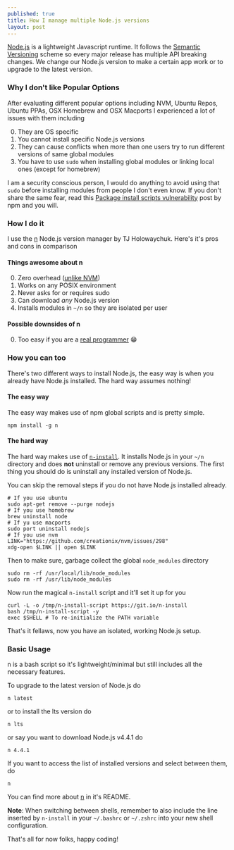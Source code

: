 ```yaml
---
published: true
title: How I manage multiple Node.js versions
layout: post
---
```

[Node.js][] is a lightweight Javascript runtime. It follows the [Semantic Versioning][semver] scheme so every major release has multiple API breaking changes. We change our Node.js version to make a certain app work or to upgrade to the latest version.

### Why I don't like Popular Options

After evaluating different popular options including NVM, Ubuntu Repos, Ubuntu PPAs, OSX Homebrew and OSX Macports I experienced a lot of issues with them including

0. They are OS specific
0. You cannot install specific Node.js versions
0. They can cause conflicts when more than one users try to run different versions of same global modules
0. You have to use `sudo` when installing global modules or linking local ones (except for homebrew)

I am a security conscious person, I would do anything to avoid using that `sudo` before installing modules from people I don't even know. If you don't share the same fear, read this [Package install scripts vulnerability][npm-vuln] post by npm and you will.

### How I do it

I use the [n][] Node.js version manager by TJ Holowaychuk.
Here's it's pros and cons in comparison

#### Things awesome about n

0. Zero overhead ([unlike NVM][nvm-slow])
0. Works on any POSIX environment
0. Never asks for or requires sudo
0. Can download *any* Node.js version
0. Installs modules in `~/n` so they are isolated per user

#### Possible downsides of n

0. Too easy if you are a [real programmer][xkcd-joke] 😁

### How you can too

There's two different ways to install Node.js, the easy way is when you already have Node.js installed. The hard way assumes nothing!

#### The easy way

The easy way makes use of npm global scripts and is pretty simple.

```
npm install -g n
```

#### The hard way

The hard way makes use of [`n-install`](https://github.com/mklement0/n-install). It installs Node.js in your `~/n` directory and does **not** uninstall or remove any previous versions. The first thing you should do is uninstall any installed version of Node.js.

You can skip the removal steps if you do not have Node.js installed already.

```
# If you use ubuntu
sudo apt-get remove --purge nodejs
# If you use homebrew
brew uninstall node
# If yu use macports
sudo port uninstall nodejs
# If you use nvm
LINK="https://github.com/creationix/nvm/issues/298"
xdg-open $LINK || open $LINK
```

Then to make sure, garbage collect the global `node_modules` directory

```
sudo rm -rf /usr/local/lib/node_modules
sudo rm -rf /usr/lib/node_modules
```

Now run the magical `n-install` script and it'll set it up for you

```
curl -L -o /tmp/n-install-script https://git.io/n-install
bash /tmp/n-install-script -y
exec $SHELL # To re-initialize the PATH variable
```

That's it fellaws, now you have an isolated, working Node.js setup.

### Basic Usage

n is a bash script so it's lightweight/minimal but still includes all the necessary features.

To upgrade to the latest version of Node.js do

```
n latest
```

or to install the lts version do

```
n lts
```

or say you want to download Node.js v4.4.1 do

```
n 4.4.1
```

If you want to access the list of installed versions and select between them, do

```
n
```

You can find more about [n][] in it's README.

**Note**: When switching between shells, remember to also include the line inserted by `n-install` in your `~/.bashrc` or `~/.zshrc` into your new shell configuration.

That's all for now folks, happy coding!

[n]:https://github.com/tj/n
[semver]:http://semver.org/
[Node.js]:https://nodejs.org/en/
[npm-vuln]:http://blog.npmjs.org/post/141702881055/package-install-scripts-vulnerability
[nvm-slow]:http://broken-by.me/lazy-load-nvm/
[xkcd-joke]:https://xkcd.com/378/

